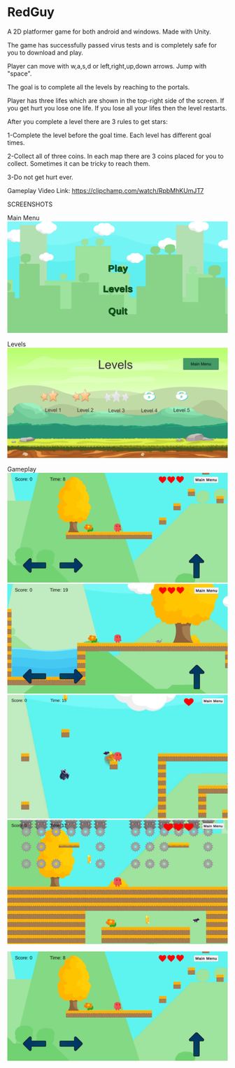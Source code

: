 # RedGuy
A 2D platformer game for both android and windows. Made with Unity.

The game has successfully passed virus tests and is completely safe for you to download and play.

Player can move with w,a,s,d or left,right,up,down arrows. Jump with "space".

The goal is to complete all the levels by reaching to the portals.

Player has three lifes which are shown in the top-right side of the screen. If you get hurt you lose one life. If you lose all your lifes then the level restarts.

After you complete a level there are 3 rules to get stars:

1-Complete the level before the goal time. Each level has different goal times.

2-Collect all of three coins. In each map there are 3 coins placed for you to collect. Sometimes it can be tricky to reach them.

3-Do not get hurt ever.

Gameplay Video Link:
https://clipchamp.com/watch/RpbMhKUmJT7


SCREENSHOTS

Main Menu
![Main Menu](https://github.com/fatihguner41/RedGuy/blob/main/Screenshots/menu.PNG)

Levels
![Levels Menu](https://github.com/fatihguner41/RedGuy/blob/main/Screenshots/levels.PNG)

Gameplay
![Gameplay](https://github.com/fatihguner41/RedGuy/blob/main/Screenshots/1.PNG)
![Gameplay](https://github.com/fatihguner41/RedGuy/blob/main/Screenshots/2.PNG)
![Gameplay](https://github.com/fatihguner41/RedGuy/blob/main/Screenshots/3.PNG)
![Gameplay](https://github.com/fatihguner41/RedGuy/blob/main/Screenshots/4.PNG)

[![Video Açıklaması](https://github.com/fatihguner41/RedGuy/blob/main/Screenshots/1.PNG)](https://github.com/fatihguner41/RedGuy/blob/main/Gameplay%20Video.mp4)


